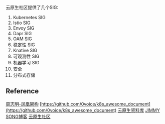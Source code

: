 
云原生社区提供了几个SIG:
1. Kubernetes SIG
2. Istio SIG
3. Envoy SIG
4. Dapr SIG
5. OAM SIG
6. 稳定性 SIG
7. Knative SIG
8. 可观测性 SIG
9. 机器学习 SIG
10. 安全
11. 分布式存储

## Reference
[周志明-凤凰架构](http://icyfenix.cn/)
[https://github.com/0voice/k8s_awesome_document](https://github.com/0voice/k8s_awesome_document)
[云原生资料库](https://lib.jimmysong.io/)
[JIMMY SONG博客](https://jimmysong.io/blog/)
[云原生社区](https://cloudnative.to/community/join/)